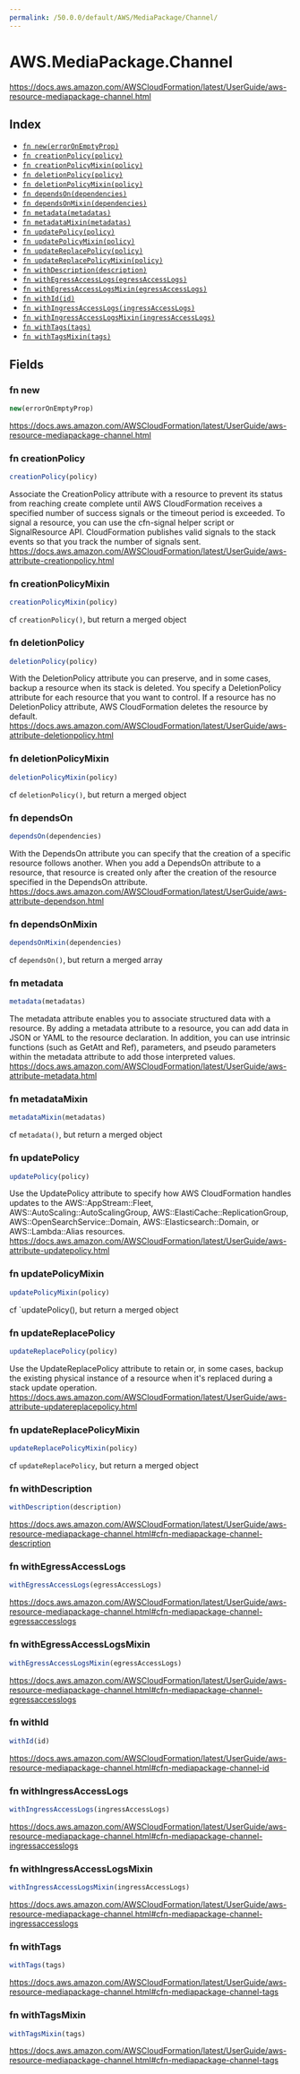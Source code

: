 ```yaml
---
permalink: /50.0.0/default/AWS/MediaPackage/Channel/
---
```


# AWS.MediaPackage.Channel

https://docs.aws.amazon.com/AWSCloudFormation/latest/UserGuide/aws-resource-mediapackage-channel.html

## Index

* [`fn new(errorOnEmptyProp)`](#fn-new)
* [`fn creationPolicy(policy)`](#fn-creationpolicy)
* [`fn creationPolicyMixin(policy)`](#fn-creationpolicymixin)
* [`fn deletionPolicy(policy)`](#fn-deletionpolicy)
* [`fn deletionPolicyMixin(policy)`](#fn-deletionpolicymixin)
* [`fn dependsOn(dependencies)`](#fn-dependson)
* [`fn dependsOnMixin(dependencies)`](#fn-dependsonmixin)
* [`fn metadata(metadatas)`](#fn-metadata)
* [`fn metadataMixin(metadatas)`](#fn-metadatamixin)
* [`fn updatePolicy(policy)`](#fn-updatepolicy)
* [`fn updatePolicyMixin(policy)`](#fn-updatepolicymixin)
* [`fn updateReplacePolicy(policy)`](#fn-updatereplacepolicy)
* [`fn updateReplacePolicyMixin(policy)`](#fn-updatereplacepolicymixin)
* [`fn withDescription(description)`](#fn-withdescription)
* [`fn withEgressAccessLogs(egressAccessLogs)`](#fn-withegressaccesslogs)
* [`fn withEgressAccessLogsMixin(egressAccessLogs)`](#fn-withegressaccesslogsmixin)
* [`fn withId(id)`](#fn-withid)
* [`fn withIngressAccessLogs(ingressAccessLogs)`](#fn-withingressaccesslogs)
* [`fn withIngressAccessLogsMixin(ingressAccessLogs)`](#fn-withingressaccesslogsmixin)
* [`fn withTags(tags)`](#fn-withtags)
* [`fn withTagsMixin(tags)`](#fn-withtagsmixin)

## Fields

### fn new

```ts
new(errorOnEmptyProp)
```

https://docs.aws.amazon.com/AWSCloudFormation/latest/UserGuide/aws-resource-mediapackage-channel.html

### fn creationPolicy

```ts
creationPolicy(policy)
```

Associate the CreationPolicy attribute with a resource to prevent its status from reaching create complete until AWS CloudFormation receives a specified number of success signals or the timeout period is exceeded. To signal a resource, you can use the cfn-signal helper script or SignalResource API. CloudFormation publishes valid signals to the stack events so that you track the number of signals sent. 
https://docs.aws.amazon.com/AWSCloudFormation/latest/UserGuide/aws-attribute-creationpolicy.html

### fn creationPolicyMixin

```ts
creationPolicyMixin(policy)
```

cf `creationPolicy()`, but return a merged object

### fn deletionPolicy

```ts
deletionPolicy(policy)
```

With the DeletionPolicy attribute you can preserve, and in some cases, backup a resource when its stack is deleted. You specify a DeletionPolicy attribute for each resource that you want to control. If a resource has no DeletionPolicy attribute, AWS CloudFormation deletes the resource by default. 
https://docs.aws.amazon.com/AWSCloudFormation/latest/UserGuide/aws-attribute-deletionpolicy.html

### fn deletionPolicyMixin

```ts
deletionPolicyMixin(policy)
```

cf `deletionPolicy()`, but return a merged object

### fn dependsOn

```ts
dependsOn(dependencies)
```

With the DependsOn attribute you can specify that the creation of a specific resource follows another. When you add a DependsOn attribute to a resource, that resource is created only after the creation of the resource specified in the DependsOn attribute. 
https://docs.aws.amazon.com/AWSCloudFormation/latest/UserGuide/aws-attribute-dependson.html

### fn dependsOnMixin

```ts
dependsOnMixin(dependencies)
```

cf `dependsOn()`, but return a merged array

### fn metadata

```ts
metadata(metadatas)
```

The metadata attribute enables you to associate structured data with a resource. By adding a metadata attribute to a resource, you can add data in JSON or YAML to the resource declaration. In addition, you can use intrinsic functions (such as GetAtt and Ref), parameters, and pseudo parameters within the metadata attribute to add those interpreted values. 
https://docs.aws.amazon.com/AWSCloudFormation/latest/UserGuide/aws-attribute-metadata.html

### fn metadataMixin

```ts
metadataMixin(metadatas)
```

cf `metadata()`, but return a merged object

### fn updatePolicy

```ts
updatePolicy(policy)
```

Use the UpdatePolicy attribute to specify how AWS CloudFormation handles updates to the AWS::AppStream::Fleet, AWS::AutoScaling::AutoScalingGroup, AWS::ElastiCache::ReplicationGroup, AWS::OpenSearchService::Domain, AWS::Elasticsearch::Domain, or AWS::Lambda::Alias resources. 
https://docs.aws.amazon.com/AWSCloudFormation/latest/UserGuide/aws-attribute-updatepolicy.html

### fn updatePolicyMixin

```ts
updatePolicyMixin(policy)
```

cf `updatePolicy(), but return a merged object

### fn updateReplacePolicy

```ts
updateReplacePolicy(policy)
```

Use the UpdateReplacePolicy attribute to retain or, in some cases, backup the existing physical instance of a resource when it's replaced during a stack update operation. 
https://docs.aws.amazon.com/AWSCloudFormation/latest/UserGuide/aws-attribute-updatereplacepolicy.html

### fn updateReplacePolicyMixin

```ts
updateReplacePolicyMixin(policy)
```

cf `updateReplacePolicy`, but return a merged object

### fn withDescription

```ts
withDescription(description)
```

https://docs.aws.amazon.com/AWSCloudFormation/latest/UserGuide/aws-resource-mediapackage-channel.html#cfn-mediapackage-channel-description

### fn withEgressAccessLogs

```ts
withEgressAccessLogs(egressAccessLogs)
```

https://docs.aws.amazon.com/AWSCloudFormation/latest/UserGuide/aws-resource-mediapackage-channel.html#cfn-mediapackage-channel-egressaccesslogs

### fn withEgressAccessLogsMixin

```ts
withEgressAccessLogsMixin(egressAccessLogs)
```

https://docs.aws.amazon.com/AWSCloudFormation/latest/UserGuide/aws-resource-mediapackage-channel.html#cfn-mediapackage-channel-egressaccesslogs

### fn withId

```ts
withId(id)
```

https://docs.aws.amazon.com/AWSCloudFormation/latest/UserGuide/aws-resource-mediapackage-channel.html#cfn-mediapackage-channel-id

### fn withIngressAccessLogs

```ts
withIngressAccessLogs(ingressAccessLogs)
```

https://docs.aws.amazon.com/AWSCloudFormation/latest/UserGuide/aws-resource-mediapackage-channel.html#cfn-mediapackage-channel-ingressaccesslogs

### fn withIngressAccessLogsMixin

```ts
withIngressAccessLogsMixin(ingressAccessLogs)
```

https://docs.aws.amazon.com/AWSCloudFormation/latest/UserGuide/aws-resource-mediapackage-channel.html#cfn-mediapackage-channel-ingressaccesslogs

### fn withTags

```ts
withTags(tags)
```

https://docs.aws.amazon.com/AWSCloudFormation/latest/UserGuide/aws-resource-mediapackage-channel.html#cfn-mediapackage-channel-tags

### fn withTagsMixin

```ts
withTagsMixin(tags)
```

https://docs.aws.amazon.com/AWSCloudFormation/latest/UserGuide/aws-resource-mediapackage-channel.html#cfn-mediapackage-channel-tags